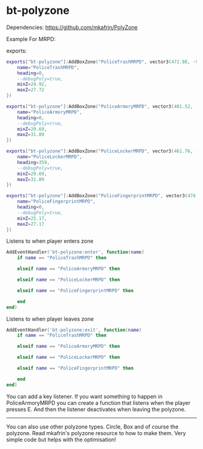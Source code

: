 # bt-polyzone

Dependencies: https://github.com/mkafrin/PolyZone

Example For MRPD:

exports:

```lua
exports["bt-polyzone"]:AddBoxZone("PoliceTrashMRPD", vector3(472.88, -996.92, 26.27), 1.6, 1.2, {
    name="PoliceTrashMRPD",
    heading=0,
    --debugPoly=true,
    minZ=24.92,
    maxZ=27.72
})

exports["bt-polyzone"]:AddBoxZone("PoliceArmoryMRPD", vector3(481.52, -995.45, 30.69), 1.0, 3.0, {
    name="PoliceArmoryMRPD",
    heading=0,
    --debugPoly=true,
    minZ=29.69,
    maxZ=31.89
})

exports["bt-polyzone"]:AddBoxZone("PoliceLockerMRPD", vector3(461.76, -997.77, 30.69), 4.2, 4.4, {
    name="PoliceLockerMRPD",
    heading=359,
    --debugPoly=true,
    minZ=29.69,
    maxZ=31.89
}) 

exports["bt-polyzone"]:AddBoxZone("PoliceFingerprintMRPD", vector3(474.04, -1013.2, 26.27), 1.0, 2.0, {
    name="PoliceFingerprintMRPD",
    heading=0,
    --debugPoly=true,
    minZ=25.17,
    maxZ=27.17
})
```

Listens to when player enters zone

```lua
AddEventHandler('bt-polyzone:enter', function(name)
    if name == "PoliceTrashMRPD" then

    elseif name == "PoliceArmoryMRPD" then

    elseif name == "PoliceLockerMRPD" then

    elseif name == "PoliceFingerprintMRPD" then

    end
end)
```

Listens to when player leaves zone

```lua
AddEventHandler('bt-polyzone:exit', function(name)
    if name == "PoliceTrashMRPD" then

    elseif name == "PoliceArmoryMRPD" then

    elseif name == "PoliceLockerMRPD" then

    elseif name == "PoliceFingerprintMRPD" then

    end
end)
```

You can add a key listener. If you want something to happen in PoliceArmoryMRPD you can create a function that listens when the player presses E. And then the listener deactivates when leaving the polyzone.

---

You can also use other polyzone types. Circle, Box and of course the polyzone. Read mkafrin's polyzone resource to how to make them. Very simple code but helps with the optimisation!

